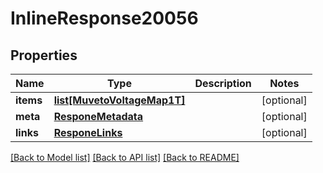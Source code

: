 # InlineResponse20056

## Properties
Name | Type | Description | Notes
------------ | ------------- | ------------- | -------------
**items** | [**list[MuvetoVoltageMap1T]**](MuvetoVoltageMap1T.md) |  | [optional] 
**meta** | [**ResponeMetadata**](ResponeMetadata.md) |  | [optional] 
**links** | [**ResponeLinks**](ResponeLinks.md) |  | [optional] 

[[Back to Model list]](../README.md#documentation-for-models) [[Back to API list]](../README.md#documentation-for-api-endpoints) [[Back to README]](../README.md)



